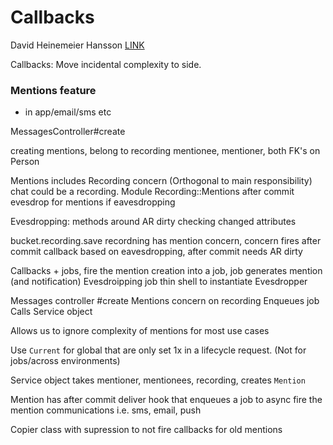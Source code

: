# Callbacks
David Heinemeier Hansson
[LINK](https://www.youtube.com/watch?v=m1jOWu7woKM)

Callbacks: Move incidental complexity to side.

### Mentions feature

- in app/email/sms etc

MessagesController#create

creating mentions, belong to recording
mentionee, mentioner, both FK's on Person

Mentions includes Recording concern (Orthogonal to main responsibility) chat could be a recording.
Module Recording::Mentions
after commit evesdrop for mentions if eavesdropping

Evesdropping: methods around AR dirty checking changed attributes

bucket.recording.save recordning has mention concern, concern fires after commit callback based on eavesdropping, after commit needs AR dirty

Callbacks + jobs, fire the mention creation into a job, job generates mention (and notification)
Evesdroipping job thin shell to instantiate Evesdropper

Messages controller #create
 Mentions concern on recording
   Enqueues job
     Calls Service object

Allows us to ignore complexity of mentions for most use cases

Use `Current` for global that are only set 1x in a lifecycle request. (Not for jobs/across environments)

Service object takes mentioner, mentionees, recording, creates `Mention`

Mention has after commit deliver hook that enqueues a job to async fire the mention communications i.e. sms, email, push

Copier class with supression to not fire callbacks for old mentions

